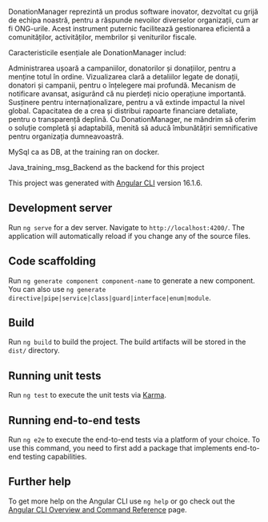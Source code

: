 DonationManager reprezintă un produs software inovator, dezvoltat cu grijă de echipa noastră, pentru a răspunde nevoilor diverselor organizații, cum ar fi ONG-urile. Acest instrument puternic facilitează gestionarea eficientă a comunităților, activităților, membrilor și veniturilor fiscale.

Caracteristicile esențiale ale DonationManager includ:

Administrarea ușoară a campaniilor, donatorilor și donațiilor, pentru a menține totul în ordine. Vizualizarea clară a detaliilor legate de donații, donatori și campanii, pentru o înțelegere mai profundă. Mecanism de notificare avansat, asigurând că nu pierdeți nicio operațiune importantă. Susținere pentru internaționalizare, pentru a vă extinde impactul la nivel global. Capacitatea de a crea și distribui rapoarte financiare detaliate, pentru o transparență deplină. Cu DonationManager, ne mândrim să oferim o soluție completă și adaptabilă, menită să aducă îmbunătățiri semnificative pentru organizația dumneavoastră.

MySql ca as DB, at the training ran on docker. 

Java_training_msg_Backend as the backend for this project

This project was generated with [Angular CLI](https://github.com/angular/angular-cli) version 16.1.6.

## Development server

Run `ng serve` for a dev server. Navigate to `http://localhost:4200/`. The application will automatically reload if you change any of the source files.

## Code scaffolding

Run `ng generate component component-name` to generate a new component. You can also use `ng generate directive|pipe|service|class|guard|interface|enum|module`.

## Build

Run `ng build` to build the project. The build artifacts will be stored in the `dist/` directory.

## Running unit tests

Run `ng test` to execute the unit tests via [Karma](https://karma-runner.github.io).

## Running end-to-end tests

Run `ng e2e` to execute the end-to-end tests via a platform of your choice. To use this command, you need to first add a package that implements end-to-end testing capabilities.

## Further help

To get more help on the Angular CLI use `ng help` or go check out the [Angular CLI Overview and Command Reference](https://angular.io/cli) page.
